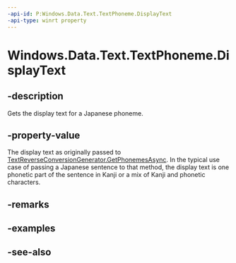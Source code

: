 ```yaml
---
-api-id: P:Windows.Data.Text.TextPhoneme.DisplayText
-api-type: winrt property
---
```


<!-- Property syntax
public string DisplayText { get; }
-->

# Windows.Data.Text.TextPhoneme.DisplayText

## -description
Gets the display text for a Japanese phoneme.

## -property-value
The display text as originally passed to [TextReverseConversionGenerator.GetPhonemesAsync](textreverseconversiongenerator_getphonemesasync.md). In the typical use case of passing a Japanese sentence to that method, the display text is one phonetic part of the sentence in Kanji or a mix of Kanji and phonetic characters.

## -remarks

## -examples

## -see-also
